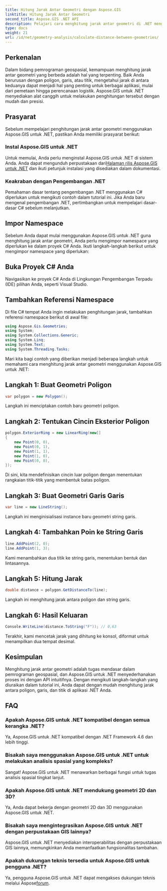 ```yaml
---
title: Hitung Jarak Antar Geometri dengan Aspose.GIS
linktitle: Hitung Jarak Antar Geometri
second_title: Aspose.GIS .NET API
description: Pelajari cara menghitung jarak antar geometri di .NET menggunakan Aspose.GIS. Panduan langkah demi langkah dengan contoh kode. Tingkatkan aplikasi geospasial Anda.
type: docs
weight: 21
url: /id/net/geometry-analysis/calculate-distance-between-geometries/
---
```

## Perkenalan
Dalam bidang pemrograman geospasial, kemampuan menghitung jarak antar geometri yang berbeda adalah hal yang terpenting. Baik Anda berurusan dengan poligon, garis, atau titik, mengetahui jarak di antara keduanya dapat menjadi hal yang penting untuk berbagai aplikasi, mulai dari pemetaan hingga perencanaan logistik. Aspose.GIS untuk .NET menyediakan alat canggih untuk melakukan penghitungan tersebut dengan mudah dan presisi.
## Prasyarat
Sebelum mempelajari penghitungan jarak antar geometri menggunakan Aspose.GIS untuk .NET, pastikan Anda memiliki prasyarat berikut:
### Instal Aspose.GIS untuk .NET
 Untuk memulai, Anda perlu menginstal Aspose.GIS untuk .NET di sistem Anda. Anda dapat mengunduh perpustakaan dari[Halaman rilis Aspose.GIS untuk .NET](https://releases.aspose.com/gis/net/) dan ikuti petunjuk instalasi yang disediakan dalam dokumentasi.
### Keakraban dengan Pengembangan .NET
Pemahaman dasar tentang pengembangan .NET menggunakan C# diperlukan untuk mengikuti contoh dalam tutorial ini. Jika Anda baru mengenal pengembangan .NET, pertimbangkan untuk mempelajari dasar-dasar C# sebelum melanjutkan.

## Impor Namespace
Sebelum Anda dapat mulai menggunakan Aspose.GIS untuk .NET guna menghitung jarak antar geometri, Anda perlu mengimpor namespace yang diperlukan ke dalam proyek C# Anda. Ikuti langkah-langkah berikut untuk mengimpor namespace yang diperlukan:
## Buka Proyek C# Anda
Navigasikan ke proyek C# Anda di Lingkungan Pengembangan Terpadu (IDE) pilihan Anda, seperti Visual Studio.
## Tambahkan Referensi Namespace
Di file C# tempat Anda ingin melakukan penghitungan jarak, tambahkan referensi namespace berikut di awal file:
```csharp
using Aspose.Gis.Geometries;
using System;
using System.Collections.Generic;
using System.Linq;
using System.Text;
using System.Threading.Tasks;
```

Mari kita bagi contoh yang diberikan menjadi beberapa langkah untuk memahami cara menghitung jarak antar geometri menggunakan Aspose.GIS untuk .NET:
## Langkah 1: Buat Geometri Poligon
```csharp
var polygon = new Polygon();
```
Langkah ini menciptakan contoh baru geometri poligon.
## Langkah 2: Tentukan Cincin Eksterior Poligon
```csharp
polygon.ExteriorRing = new LinearRing(new[]
{
    new Point(0, 0),
    new Point(0, 1),
    new Point(1, 1),
    new Point(1, 0),
    new Point(0, 0),
});
```
Di sini, kita mendefinisikan cincin luar poligon dengan menentukan rangkaian titik-titik yang membentuk batas poligon.
## Langkah 3: Buat Geometri Garis Garis
```csharp
var line = new LineString();
```
Langkah ini menginisialisasi instance baru geometri string garis.
## Langkah 4: Tambahkan Poin ke String Garis
```csharp
line.AddPoint(2, 0);
line.AddPoint(1, 3);
```
Kami menambahkan dua titik ke string garis, menentukan bentuk dan lintasannya.
## Langkah 5: Hitung Jarak
```csharp
double distance = polygon.GetDistanceTo(line);
```
Langkah ini menghitung jarak antara poligon dan string garis.
## Langkah 6: Hasil Keluaran
```csharp
Console.WriteLine(distance.ToString("F")); // 0,63
```
Terakhir, kami mencetak jarak yang dihitung ke konsol, diformat untuk menampilkan dua tempat desimal.

## Kesimpulan
Menghitung jarak antar geometri adalah tugas mendasar dalam pemrograman geospasial, dan Aspose.GIS untuk .NET menyederhanakan proses ini dengan API intuitifnya. Dengan mengikuti langkah-langkah yang diuraikan dalam tutorial ini, Anda dapat dengan mudah menghitung jarak antara poligon, garis, dan titik di aplikasi .NET Anda.
## FAQ
### Apakah Aspose.GIS untuk .NET kompatibel dengan semua kerangka .NET?
Ya, Aspose.GIS untuk .NET kompatibel dengan .NET Framework 4.6 dan lebih tinggi.
### Bisakah saya menggunakan Aspose.GIS untuk .NET untuk melakukan analisis spasial yang kompleks?
Sangat! Aspose.GIS untuk .NET menawarkan berbagai fungsi untuk tugas analisis spasial tingkat lanjut.
### Apakah Aspose.GIS untuk .NET mendukung geometri 2D dan 3D?
Ya, Anda dapat bekerja dengan geometri 2D dan 3D menggunakan Aspose.GIS untuk .NET.
### Bisakah saya mengintegrasikan Aspose.GIS untuk .NET dengan perpustakaan GIS lainnya?
Aspose.GIS untuk .NET menyediakan interoperabilitas dengan perpustakaan GIS lainnya, memungkinkan Anda memanfaatkan fungsionalitas tambahan.
### Apakah dukungan teknis tersedia untuk Aspose.GIS untuk pengguna .NET?
 Ya, pengguna Aspose.GIS untuk .NET dapat mengakses dukungan teknis melalui Aspose[forum](https://forum.aspose.com/c/gis/33).